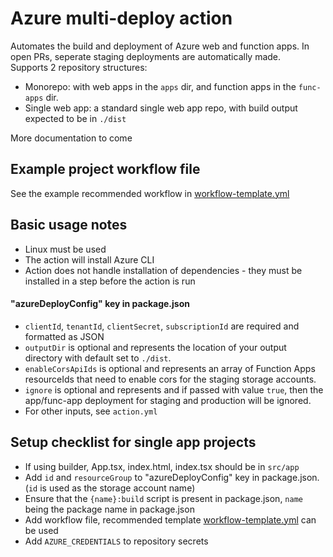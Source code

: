 # Azure multi-deploy action

Automates the build and deployment of Azure web and function apps. In open PRs, seperate staging deployments are automatically made.  
Supports 2 repository structures:
- Monorepo: with web apps in the `apps` dir, and function apps in the `func-apps` dir.
- Single web app: a standard single web app repo, with build output expected to be in `./dist`

More documentation to come  

## Example project workflow file
See the example recommended workflow in [workflow-template.yml](https://github.com/DHI-GRAS/azure-multi-deploy-action/blob/main/action.yml)

## Basic usage notes

- Linux must be used
- The action will install Azure CLI
- Action does not handle installation of dependencies - they must be installed in a step before the action is run

#### "azureDeployConfig" key in package.json 

- `clientId`, `tenantId`, `clientSecret`, `subscriptionId` are required and formatted as JSON
- `outputDir` is optional and represents the location of your output directory with default set to `./dist`.
- `enableCorsApiIds` is optional and represents an array of Function Apps resourceIds that need to enable cors for the staging storage accounts.
- `ignore` is optional and represents and if passed with value `true`, then the app/func-app deployment for staging and production will be ignored.
- For other inputs, see `action.yml`


## Setup checklist for single app projects

- If using builder, App.tsx, index.html, index.tsx should be in `src/app`
- Add `id` and `resourceGroup` to "azureDeployConfig" key in package.json. (`id` is used as the storage account name)
- Ensure that the `{name}:build` script is present in package.json, `name` being the package name in package.json
- Add workflow file, recommended template [workflow-template.yml](https://github.com/DHI-GRAS/azure-multi-deploy-action/blob/main/action.yml) can be used
- Add `AZURE_CREDENTIALS` to repository secrets
